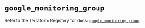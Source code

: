 # `google_monitoring_group`

Refer to the Terraform Registory for docs: [`google_monitoring_group`](https://registry.terraform.io/providers/hashicorp/google-beta/5.8.0/docs/resources/google_monitoring_group).
